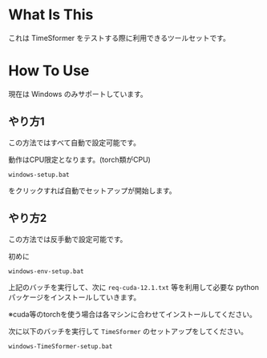# What Is This
これは TimeSformer をテストする際に利用できるツールセットです。

# How To Use
現在は Windows のみサポートしています。

## やり方1
この方法ではすべて自動で設定可能です。

動作はCPU限定となります。(torch類がCPU)

```
windows-setup.bat
```

をクリックすれば自動でセットアップが開始します。

## やり方2
この方法では反手動で設定可能です。

初めに

```
windows-env-setup.bat
```

上記のバッチを実行して、次に `req-cuda-12.1.txt` 等を利用して必要な python パッケージをインストールしていきます。

※cuda等のtorchを使う場合は各マシンに合わせてインストールしてください。

次に以下のバッチを実行して `TimeSformer` のセットアップをしてください。
```
windows-TimeSformer-setup.bat
```


